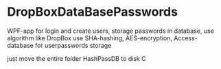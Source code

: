 # DropBoxDataBasePasswords
WPF-app for login and create users, storage passwords in database, use algorithm like DropBox
use SHA-hashing, AES-encryption, Access-database for userpasswords storage

just move the entire folder HashPassDB to disk C
